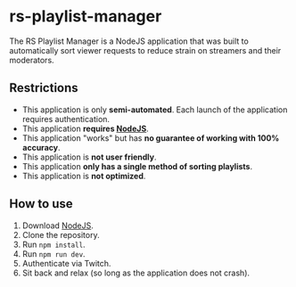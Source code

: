 # rs-playlist-manager

The RS Playlist Manager is a NodeJS application that was built to automatically sort viewer requests to reduce strain on streamers and their moderators.

## Restrictions

- This application is only **semi-automated**. Each launch of the application requires authentication.
- This application **requires [NodeJS](https://nodejs.org/en/)**.
- This application "works" but has **no guarantee of working with 100% accuracy**.
- This application is **not user friendly**.
- This application **only has a single method of sorting playlists**.
- This application is **not optimized**.

## How to use

1. Download [NodeJS](https://nodejs.org/en/).
2. Clone the repository.
3. Run `npm install`.
4. Run `npm run dev`.
5. Authenticate via Twitch.
6. Sit back and relax (so long as the application does not crash).